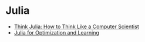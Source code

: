 # Julia

- [Think Julia: How to Think Like a Computer Scientist](https://benlauwens.github.io/ThinkJulia.jl/latest/book.html)
- [Julia for Optimization and Learning](https://juliateachingctu.github.io/Julia-for-Optimization-and-Learning/stable/)
